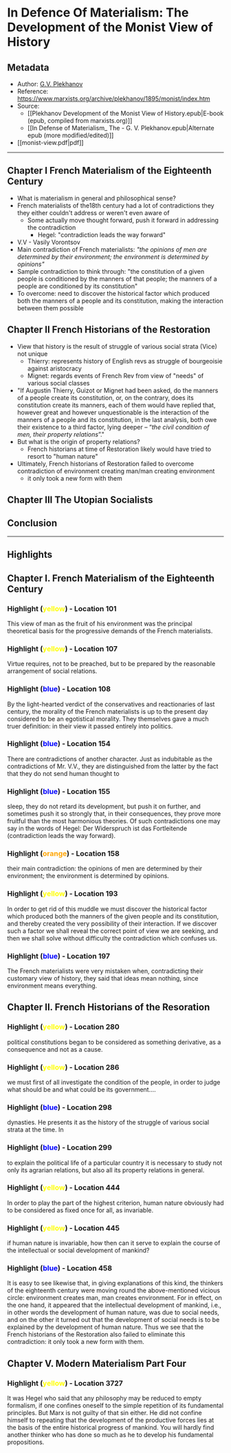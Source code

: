 # In Defence Of Materialism: The Development of the Monist View of History

## Metadata
* Author: [G.V. Plekhanov](https://www.marxists.org/archive/plekhanov/index.htm)
* Reference: <https://www.marxists.org/archive/plekhanov/1895/monist/index.htm>
*  Source:
	* [[Plekhanov Development of the Monist View of History.epub|E-book (epub, compiled from marxists.org)]]
	* [[In Defense of Materialism_ The - G. V. Plekhanov.epub|Alternate epub (more modified/edited)]]
* [[monist-view.pdf|pdf]]
--------

## Chapter I French Materialism of the Eighteenth Century

 - What is materialism in general and philosophical sense?
 - French materialists of the18th century had a lot of contradictions they they either couldn't address or weren't even aware of
	 - Some actually move thought forward, push it forward in addressing the contradiction
		 - Hegel: "contradiction leads the way forward"
 - V.V - Vasily Vorontsov
 - Main contradiction of French materialists: *"the opinions of men are determined by their environment; the environment is determined by opinions"*
 - Sample contradiction to think through: "the constitution of a given people is conditioned by the manners of that people; the manners of a people are conditioned by its constitution"
 - To overcome: need to discover the historical factor which produced both the manners of a people and its constitution, making the interaction between them possible


## Chapter II French Historians of the Restoration

  - View that history is the result of struggle of various social strata (Vice) not unique
	  - Thierry: represents history of English revs as struggle of bourgeoisie against aristocracy
	  - Mignet: regards events of French Rev from view of "needs" of various social classes
  - "If Augustin Thierry, Guizot or Mignet had been asked, do the manners of a people create its constitution, or, on the contrary, does its constitution create its manners, each of them would have replied that, however great and however unquestionable is the interaction of the manners of a people and its constitution, in the last analysis, both owe their existence to a third factor, lying deeper – “*the civil condition of men, their property relations*”."
  - But what is the origin of property relations?
	  - French historians at time of Restoration likely would have tried to resort to "human nature"
  - Ultimately, French historians of Restoration failed to overcome contradiction of environment creating man/man creating environment
	  - it only took a new form with them

## Chapter III The Utopian Socialists







## Conclusion




___

## Highlights

## Chapter I. French Materialism of the Eighteenth Century

### Highlight (<span style="color:yellow">yellow</span>) - Location 101

This view of man as the fruit of his environment was the principal theoretical basis for the progressive demands of the French materialists.

### Highlight (<span style="color:yellow">yellow</span>) - Location 107

Virtue requires, not to be preached, but to be prepared by the reasonable arrangement of social relations.

### Highlight (<span style="color:blue">blue</span>) - Location 108

By the light-hearted verdict of the conservatives and reactionaries of last century, the morality of the French materialists is up to the present day considered to be an egotistical morality. They themselves gave a much truer definition: in their view it passed entirely into politics.

### Highlight (<span style="color:blue">blue</span>) - Location 154

There are contradictions of another character. Just as indubitable as the contradictions of Mr. V.V., they are distinguished from the latter by the fact that they do not send human thought to

### Highlight (<span style="color:blue">blue</span>) - Location 155

sleep, they do not retard its development, but push it on further, and sometimes push it so strongly that, in their consequences, they prove more fruitful than the most harmonious theories. Of such contradictions one may say in the words of Hegel: Der Widerspruch ist das Fortleitende (contradiction leads the way forward).

### Highlight (<span style="color:orange">orange</span>) - Location 158

their main contradiction: the opinions of men are determined by their environment; the environment is determined by opinions.

### Highlight (<span style="color:yellow">yellow</span>) - Location 193

In order to get rid of this muddle we must discover the historical factor which produced both the manners of the given people and its constitution, and thereby created the very possibility of their interaction. If we discover such a factor we shall reveal the correct point of view we are seeking, and then we shall solve without difficulty the contradiction which confuses us.

### Highlight (<span style="color:blue">blue</span>) - Location 197

The French materialists were very mistaken when, contradicting their customary view of history, they said that ideas mean nothing, since environment means everything.

## Chapter II. French Historians of the Resoration

### Highlight (<span style="color:yellow">yellow</span>) - Location 280

political constitutions began to be considered as something derivative, as a consequence and not as a cause.

### Highlight (<span style="color:yellow">yellow</span>) - Location 286

we must first of all investigate the condition of the people, in order to judge what should be and what could be its government....

### Highlight (<span style="color:blue">blue</span>) - Location 298

dynasties. He presents it as the history of the struggle of various social strata at the time. In

### Highlight (<span style="color:blue">blue</span>) - Location 299

to explain the political life of a particular country it is necessary to study not only its agrarian relations, but also all its property relations in general.

### Highlight (<span style="color:yellow">yellow</span>) - Location 444

In order to play the part of the highest criterion, human nature obviously had to be considered as fixed once for all, as invariable.

### Highlight (<span style="color:yellow">yellow</span>) - Location 445

if human nature is invariable, how then can it serve to explain the course of the intellectual or social development of mankind?

### Highlight (<span style="color:blue">blue</span>) - Location 458

It is easy to see likewise that, in giving explanations of this kind, the thinkers of the eighteenth century were moving round the above-mentioned vicious circle: environment creates man, man creates environment. For in effect, on the one hand, it appeared that the intellectual development of mankind, i.e., in other words the development of human nature, was due to social needs, and on the other it turned out that the development of social needs is to be explained by the development of human nature. Thus we see that the French historians of the Restoration also failed to eliminate this contradiction: it only took a new form with them.

## Chapter V. Modern Materialism Part Four

### Highlight (<span style="color:yellow">yellow</span>) - Location 3727

It was Hegel who said that any philosophy may be reduced to empty formalism, if one confines oneself to the simple repetition of its fundamental principles. But Marx is not guilty of that sin either. He did not confine himself to repeating that the development of the productive forces lies at the basis of the entire historical progress of mankind. You will hardly find another thinker who has done so much as he to develop his fundamental propositions.